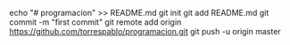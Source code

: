 echo "# programacion" >> README.md
git init
git add README.md
git commit -m "first commit"
git remote add origin https://github.com/torrespablo/programacion.git
git push -u origin master
